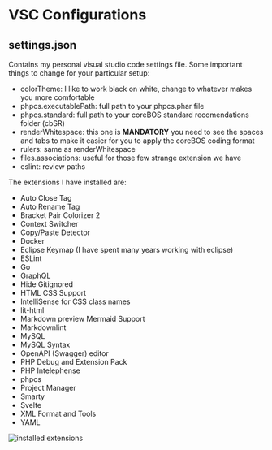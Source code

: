 # VSC Configurations

## settings.json

Contains my personal visual studio code settings file. Some important things to change for your particular setup:

- colorTheme: I like to work black on white, change to whatever makes you more comfortable
- phpcs.executablePath: full path to your phpcs.phar file
- phpcs.standard: full path to your coreBOS standard recomendations folder (cbSR)
- renderWhitespace: this one is **MANDATORY** you need to see the spaces and tabs to make it easier for you to apply the coreBOS coding format
- rulers: same as renderWhitespace
- files.associations: useful for those few strange extension we have
- eslint: review paths

The extensions I have installed are:

- Auto Close Tag
- Auto Rename Tag
- Bracket Pair Colorizer 2
- Context Switcher
- Copy/Paste Detector
- Docker
- Eclipse Keymap (I have spent many years working with eclipse)
- ESLint
- Go
- GraphQL
- Hide Gitignored
- HTML CSS Support
- IntelliSense for CSS class names
- lit-html
- Markdown preview Mermaid Support
- Markdownlint
- MySQL
- MySQL Syntax
- OpenAPI (Swagger) editor
- PHP Debug and Extension Pack
- PHP Intelephense
- phpcs
- Project Manager
- Smarty
- Svelte
- XML Format and Tools
- YAML

![installed extensions](VSCInstalledPackages.gif)
